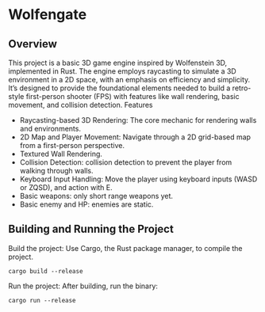 # Wolfengate

## Overview

This project is a basic 3D game engine inspired by Wolfenstein 3D, implemented in Rust. The engine employs raycasting to simulate a 3D environment in a 2D space, with an emphasis on efficiency and simplicity. It’s designed to provide the foundational elements needed to build a retro-style first-person shooter (FPS) with features like wall rendering, basic movement, and collision detection.
Features

- Raycasting-based 3D Rendering: The core mechanic for rendering walls and environments.
- 2D Map and Player Movement: Navigate through a 2D grid-based map from a first-person perspective.
- Textured Wall Rendering.
- Collision Detection: collision detection to prevent the player from walking through walls.
- Keyboard Input Handling: Move the player using keyboard inputs (WASD or ZQSD), and action with E.
- Basic weapons: only short range weapons yet.
- Basic enemy and HP: enemies are static.

## Building and Running the Project

Build the project: Use Cargo, the Rust package manager, to compile the project.

```
cargo build --release
```

Run the project: After building, run the binary:

```
cargo run --release
```
